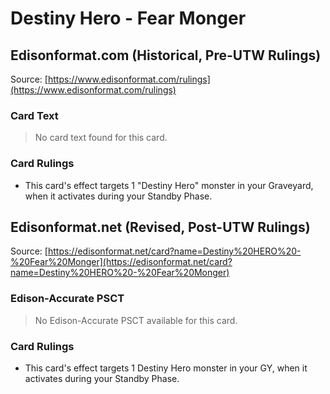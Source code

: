 # Destiny Hero - Fear Monger

## Edisonformat.com (Historical, Pre-UTW Rulings)

Source: [https://www.edisonformat.com/rulings](https://www.edisonformat.com/rulings)

### Card Text

> No card text found for this card.

### Card Rulings

*   This card's effect targets 1 "Destiny Hero" monster in your Graveyard, when it activates during your Standby Phase.

## Edisonformat.net (Revised, Post-UTW Rulings)

Source: [https://edisonformat.net/card?name=Destiny%20HERO%20-%20Fear%20Monger](https://edisonformat.net/card?name=Destiny%20HERO%20-%20Fear%20Monger)

### Edison-Accurate PSCT

> No Edison-Accurate PSCT available for this card.

### Card Rulings

*   This card's effect targets 1 Destiny Hero monster in your GY, when it activates during your Standby Phase.
            